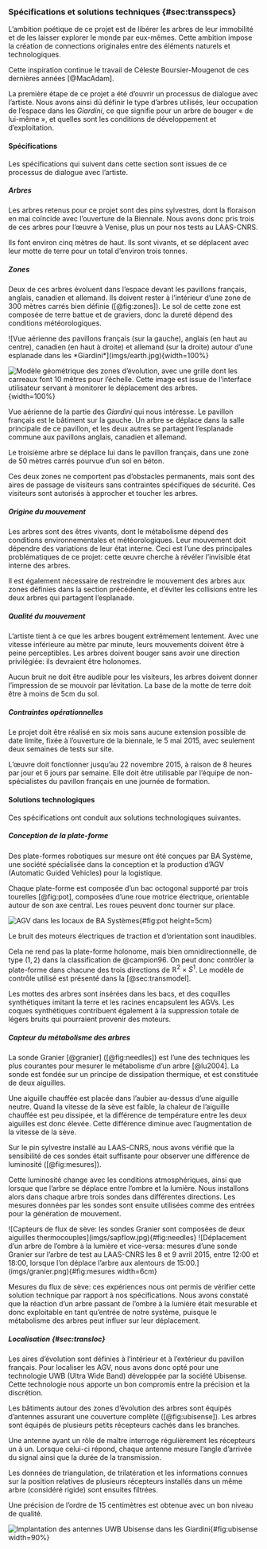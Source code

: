 ### Spécifications et solutions techniques {#sec:transspecs}

L’ambition poétique de ce projet est de libérer les arbres de leur immobilité et de les laisser explorer le monde par
eux-mêmes. Cette ambition impose la création de connections originales entre des éléments naturels et technologiques.

Cette inspiration continue le travail de Céleste Boursier-Mougenot de ces dernières années [@MacAdam].

La première étape de ce projet a été d’ouvrir un processus de dialogue avec l’artiste. Nous avons ainsi dû définir le
type d’arbres utilisés, leur occupation de l’espace dans les *Giardini*, ce que signifie pour un arbre de bouger
« de lui-même », et quelles sont les conditions de développement et d’exploitation.

#### Spécifications

Les spécifications qui suivent dans cette section sont issues de ce processus de dialogue avec l’artiste.

##### Arbres

Les arbres retenus pour ce projet sont des pins sylvestres, dont la floraison en mai coïncide avec l’ouverture de la
Biennale. Nous avons donc pris trois de ces arbres pour l’œuvre à Venise, plus un pour nos tests au LAAS-CNRS.

Ils font environ cinq mètres de haut. Ils sont vivants, et se déplacent avec leur motte de terre pour un total
d’environ trois tonnes.

##### Zones

Deux de ces arbres évoluent dans l’espace devant les pavillons français, anglais, canadien et allemand. Ils doivent
rester à l’intérieur d’une zone de 300 mètres carrés bien définie ([@fig:zones]). Le sol de cette zone est composée de
terre battue et de graviers, donc la dureté dépend des conditions météorologiques.

<div id="fig:zones">
![Vue aérienne des pavillons français (sur la gauche), anglais (en haut au centre), canadien (en haut à droite) et
allemand (sur la droite) autour d’une esplanade dans les *Giardini*](imgs/earth.jpg){width=100%}

![Modèle géométrique des zones d’évolution, avec une grille dont les carreaux font 10 mètres pour
l’échelle. Cette image est issue de l’interface utilisateur servant à monitorer le déplacement des
arbres.](imgs/plan_vierge.png){width=100%}

Vue aérienne de la partie des *Giardini* qui nous intéresse. Le pavillon français est le bâtiment sur la gauche. Un
arbre se déplace dans la salle principale de ce pavillon, et les deux autres se partagent l’esplanade commune aux
pavillons anglais, canadien et allemand.
</div>

Le troisième arbre se déplace lui dans le pavillon français, dans une zone de 50 mètres carrés pourvue d’un sol en
béton.

Ces deux zones ne comportent pas d’obstacles permanents, mais sont des aires de passage de visiteurs sans contraintes
spécifiques de sécurité. Ces visiteurs sont autorisés à approcher et toucher les arbres.

##### Origine du mouvement

Les arbres sont des êtres vivants, dont le métabolisme dépend des conditions environnementales et météorologiques. Leur
mouvement doit dépendre des variations de leur état interne. Ceci est l’une des principales problématiques de ce
projet: cette œuvre cherche à révéler l’invisible état interne des arbres.

Il est également nécessaire de restreindre le mouvement des arbres aux zones définies dans la section précédente, et
d’éviter les collisions entre les deux arbres qui partagent l’esplanade.

##### Qualité du mouvement

L’artiste tient à ce que les arbres bougent extrêmement lentement. Avec une vitesse inférieure au mètre par minute,
leurs mouvements doivent être à peine perceptibles. Les arbres doivent bouger sans avoir une direction privilégiée: ils
devraient être holonomes.

Aucun bruit ne doit être audible pour les visiteurs, les arbres doivent donner l’impression de se mouvoir par
lévitation. La base de la motte de terre doit être à moins de 5cm du sol.

##### Contraintes opérationnelles

Le projet doit être réalisé en six mois sans aucune extension possible de date limite, fixée à l’ouverture de la
biennale, le 5 mai 2015, avec seulement deux semaines de tests sur site.

L’œuvre doit fonctionner jusqu’au 22 novembre 2015, à raison de 8 heures par jour et 6 jours par semaine. Elle doit
être utilisable par l’équipe de non-spécialistes du pavillon français en une journée de formation.

#### Solutions technologiques

Ces spécifications ont conduit aux solutions technologiques suivantes.

##### Conception de la plate-forme

Des plate-formes robotiques sur mesure ont été conçues par BA Système, une société spécialisée dans la conception et la
production d’AGV (Automatic Guided Vehicles) pour la logistique.

Chaque plate-forme est composée d’un bac octogonal supporté par trois tourelles [@fig:pot], composées d’une roue
motrice électrique, orientable autour de son axe central. Les roues peuvent donc tourner sur place.

![AGV dans les locaux de BA Systèmes](imgs/capture_video_BA.jpg){#fig:pot height=5cm}

Le bruit des moteurs électriques de traction et d’orientation sont inaudibles.

Cela ne rend pas la plate-forme holonome, mais bien omnidirectionnelle, de type $(1, 2)$ dans la classification de
@campion96. On peut donc contrôler la plate-forme dans chacune des trois directions de $\mathbb{R}^2\times S^1$.
Le modèle de contrôle utilisé est présenté dans la [@sec:transmodel].

Les mottes des arbres sont insérées dans les bacs, et des coquilles synthétiques imitant la terre et les racines
encapsulent les AGVs. Les coques synthétiques contribuent également à la suppression totale de légers bruits qui
pourraient provenir des moteurs.

##### Capteur du métabolisme des arbres

La sonde Granier [@granier] ([@fig:needles]) est l’une des techniques les plus courantes pour mesurer le métabolisme
d’un arbre [@lu2004]. La sonde est fondée sur un principe de dissipation thermique, et est constituée de deux
aiguilles.

Une aiguille chauffée est placée dans l’aubier au-dessus d’une aiguille neutre. Quand la vitesse de la sève est faible,
la chaleur de l’aiguille chauffée est peu dissipée, et la différence de température entre les deux aiguilles est donc
élevée. Cette différence diminue avec l’augmentation de la vitesse de la sève.

Sur le pin sylvestre  installé au LAAS-CNRS, nous avons vérifié que la sensibilité de ces sondes était suffisante pour
observer une différence de luminosité ([@fig:mesures]).

<!--TODO figure check sondes-->

Cette luminosité change avec les conditions atmosphériques, ainsi que lorsque que l’arbre se déplace entre l’ombre et
la lumière. Nous installons alors dans chaque arbre trois sondes dans différentes directions. Les mesures données par
les sondes sont ensuite utilisées comme des entrées pour la génération de mouvement.

<div id="fig:granier">
![Capteurs de flux de sève: les sondes Granier sont composées de deux aiguilles
thermocouples](imgs/sapflow.jpg){#fig:needles}
![Déplacement d’un arbre de l’ombre à la lumière et vice-versa: mesures d’une sonde Granier sur l’arbre de test au
LAAS-CNRS les 8 et 9 avril 2015, entre 12:00 et 18:00, lorsque l’on déplace l’arbre aux alentours de
15:00.](imgs/granier.png){#fig:mesures width=6cm}

Mesures du flux de sève: ces expériences nous ont permis de vérifier cette solution technique par rapport à nos
spécifications. Nous avons constaté que la réaction d’un arbre passant de l’ombre à la lumière était mesurable et
donc exploitable en tant qu’entrée de notre système, puisque le métabolisme des arbres peut influer sur leur
déplacement.
</div>

##### Localisation {#sec:transloc}

Les aires d’évolution sont définies à l’intérieur et à l’extérieur du pavillon français. Pour localiser les AGV, nous
avons donc opté pour une technologie UWB (Ultra Wide Band) développée par la société Ubisense. Cette technologie nous
apporte un bon compromis entre la précision et la discrétion.

Les bâtiments autour des zones d’évolution des arbres sont équipés d’antennes assurant une couverture complète
([@fig:ubisense]). Les arbres sont équipés de plusieurs petits récepteurs cachés dans les branches.

Une antenne ayant un rôle de maître interroge régulièrement les récepteurs un à un. Lorsque celui-ci répond, chaque
antenne mesure l’angle d’arrivée du signal ainsi que la durée de la transmission.

Les données de triangulation, de trilatération et les informations connues sur la position relatives de plusieurs
récepteurs installés dans un même arbre (considéré rigide) sont ensuites filtrées.

Une précision de l’ordre de 15 centimètres est obtenue avec un bon niveau de qualité.

![Implantation des antennes UWB Ubisense dans les *Giardini*](imgs/plan_capteurs.png){#fig:ubisense width=90%}
